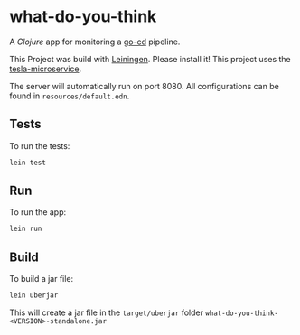 # what-do-you-think
A _Clojure_ app for monitoring a [go-cd](https://www.gocd.org/) pipeline.

This Project was build with [Leiningen](https://leiningen.org/). Please install it! This project uses the
[tesla-microservice](https://github.com/otto-de/tesla-microservice).

The server will automatically run on port 8080. All configurations can be found in `resources/default.edn`.

## Tests
To run the tests:
```bash
lein test
```

## Run
To run the app:
```bash
lein run
```

## Build
To build a jar file:
```bash
lein uberjar
```
This will create a jar file in the `target/uberjar` folder `what-do-you-think-<VERSION>-standalone.jar`
